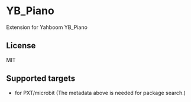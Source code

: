 # YB_Piano

Extension for Yahboom YB_Piano

## License

MIT

## Supported targets

* for PXT/microbit
(The metadata above is needed for package search.)
